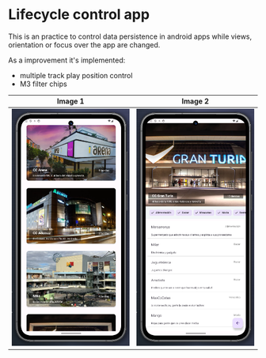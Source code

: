 # Lifecycle control app

This is an practice to control data persistence in android apps while views, orientation or focus over the app are changed.

As a improvement it's implemented:
- multiple track play position control
- M3 filter chips

| Image 1                                                              | Image 2                                                              |
|----------------------------------------------------------------------|----------------------------------------------------------------------|
| ![Screenshot from 2024-11-17 13-32-51.png](Screenshot%20from%202024-11-17%2013-32-51.png) | ![Screenshot from 2024-11-17 13-33-10.png](Screenshot%20from%202024-11-17%2013-33-10.png)|

